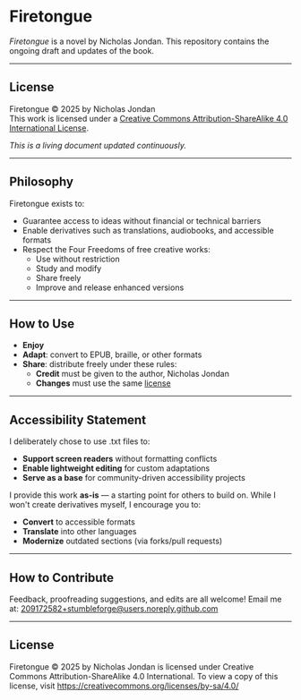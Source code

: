 # Firetongue

_Firetongue_ is a novel by Nicholas Jondan. This repository contains the ongoing draft and updates of the book.

---

## License

Firetongue © 2025 by Nicholas Jondan  
This work is licensed under a [Creative Commons Attribution-ShareAlike 4.0 International License](https://creativecommons.org/licenses/by-sa/4.0/).

_This is a living document updated continuously._

---

## Philosophy

Firetongue exists to:

- Guarantee access to ideas without financial or technical barriers
- Enable derivatives such as translations, audiobooks, and accessible formats
- Respect the Four Freedoms of free creative works:
  - Use without restriction
  - Study and modify
  - Share freely
  - Improve and release enhanced versions

---

## How to Use

- **Enjoy**
- **Adapt**: convert to EPUB, braille, or other formats
- **Share**: distribute freely under these rules:
  - **Credit** must be given to the author, Nicholas Jondan
  - **Changes** must use the same [license](https://creativecommons.org/licenses/by-sa/4.0/)

---

## Accessibility Statement

I deliberately chose to use .txt files to:

- **Support screen readers** without formatting conflicts
- **Enable lightweight editing** for custom adaptations
- **Serve as a base** for community-driven accessibility projects

I provide this work **as-is** — a starting point for others to build on. While I won't create derivatives myself, I encourage you to:

- **Convert** to accessible formats
- **Translate** into other languages
- **Modernize** outdated sections (via forks/pull requests)

---

## How to Contribute

Feedback, proofreading suggestions, and edits are all welcome! Email me at: 209172582+stumbleforge@users.noreply.github.com

---

## License

Firetongue © 2025 by Nicholas Jondan is licensed under Creative Commons Attribution-ShareAlike 4.0 International. To view a copy of this license, visit https://creativecommons.org/licenses/by-sa/4.0/

